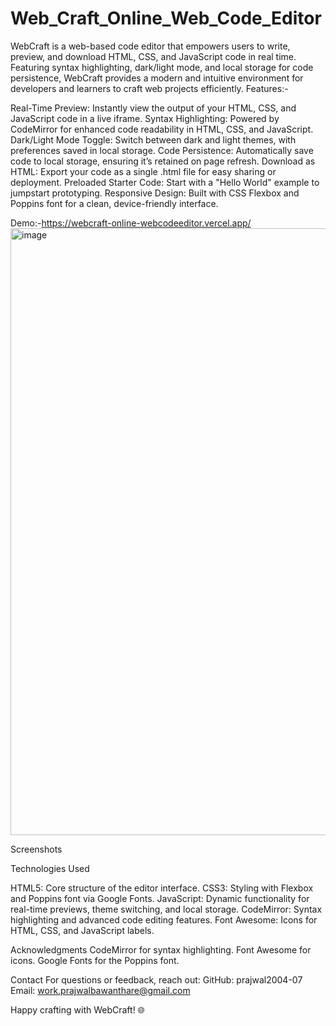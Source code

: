 # Web_Craft_Online_Web_Code_Editor
WebCraft is a web-based code editor that empowers users to write, preview, and download HTML, CSS, and JavaScript code in real time. Featuring syntax highlighting, dark/light mode, and local storage for code persistence, WebCraft provides a modern and intuitive environment for developers and learners to craft web projects efficiently.
Features:-

Real-Time Preview: Instantly view the output of your HTML, CSS, and JavaScript code in a live iframe.
Syntax Highlighting: Powered by CodeMirror for enhanced code readability in HTML, CSS, and JavaScript.
Dark/Light Mode Toggle: Switch between dark and light themes, with preferences saved in local storage.
Code Persistence: Automatically save code to local storage, ensuring it’s retained on page refresh.
Download as HTML: Export your code as a single .html file for easy sharing or deployment.
Preloaded Starter Code: Start with a "Hello World" example to jumpstart prototyping.
Responsive Design: Built with CSS Flexbox and Poppins font for a clean, device-friendly interface.

Demo:-https://webcraft-online-webcodeeditor.vercel.app/
<img width="1863" height="971" alt="image" src="https://github.com/user-attachments/assets/4b7a834f-4d29-4ea0-b6df-f56d46bda927" />


Screenshots







Technologies Used

HTML5: Core structure of the editor interface.
CSS3: Styling with Flexbox and Poppins font via Google Fonts.
JavaScript: Dynamic functionality for real-time previews, theme switching, and local storage.
CodeMirror: Syntax highlighting and advanced code editing features.
Font Awesome: Icons for HTML, CSS, and JavaScript labels.

Acknowledgments
CodeMirror for syntax highlighting.
Font Awesome for icons.
Google Fonts for the Poppins font.

Contact
For questions or feedback, reach out:
GitHub: prajwal2004-07
Email: work.prajwalbawanthare@gmail.com

Happy crafting with WebCraft! 🌐
